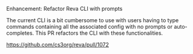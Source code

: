 Enhancement: Refactor Reva CLI with prompts

The current CLI is a bit cumbersome to use with users having to type commands
containing all the associated config with no prompts or auto-completes. This PR
refactors the CLI with these functionalities.

https://github.com/cs3org/reva/pull/1072
